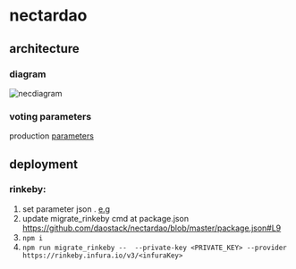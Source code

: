 # nectardao

## architecture 

### diagram 
  ![necdiagram](necdao.jpg)
### voting parameters  
production [parameters](https://docs.google.com/spreadsheets/d/1vt79eXdrc-kn04dRj5Qk-9xEqctPm5YcPEFI-qecQC4/edit#gid=0)

## deployment
### rinkeby:

1. set parameter json . [e.g](https://github.com/daostack/nectardao/blob/master/parameters/model-10-10-2019-rinkeby.json) 
2. update migrate_rinkeby cmd at package.json https://github.com/daostack/nectardao/blob/master/package.json#L9 
3. `npm i`
4. `npm run migrate_rinkeby --  --private-key <PRIVATE_KEY> --provider https://rinkeby.infura.io/v3/<infuraKey>`
